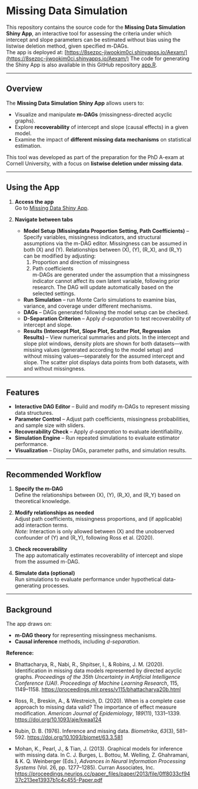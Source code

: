 # Missing Data Simulation

This repository contains the source code for the **Missing Data Simulation Shiny App**, an interactive tool for assessing the criteria under which intercept and slope parameters can be estimated without bias using the listwise deletion method, given specified m-DAGs.  
The app is deployed at: [https://8sezpc-jiwookim0ci.shinyapps.io/Aexam/](https://8sezpc-jiwookim0ci.shinyapps.io/Aexam/)
The code for generating the Shiny App is also available in this GitHub repository [app.R](app.R).

---

## Overview

The **Missing Data Simulation Shiny App** allows users to:
- Visualize and manipulate **m-DAGs** (missingness-directed acyclic graphs).
- Explore **recoverability** of intercept and slope (causal effects) in a given model.
- Examine the impact of **different missing data mechanisms** on statistical estimation.

This tool was developed as part of the preparation for the PhD A-exam at Cornell University, with a focus on **listwise deletion under missing data**.

---

## Using the App

1. **Access the app**  
   Go to [Missing Data Shiny App](https://8sezpc-jiwookim0ci.shinyapps.io/Aexam/).

2. **Navigate between tabs**  
   - **Model Setup (Missingdata Proportion Setting, Path Coefficients)** – Specify variables, missingness indicators, and structural assumptions via the m-DAG editor. Missingness can be assumed in both \(X\) and \(Y\). Relationships between \(X\), \(Y\), \(R_X\), and \(R_Y\) can be modified by adjusting:
     1. Proportion and direction of missingness
     2. Path coefficients  
     m-DAGs are generated under the assumption that a missingness indicator cannot affect its own latent variable, following prior research. The DAG will update automatically based on the selected settings.
   - **Run Simulation** – run Monte Carlo simulations to examine bias, variance, and coverage under different mechanisms.
   - **DAGs** – DAGs generated following the model setup can be checked.
   - **D-Separation Criterion** – Apply *d-separation* to test recoverability of intercept and slope.
   - **Results (Intercept Plot, Slope Plot, Scatter Plot, Regression Results)** – View numerical summaries and plots. In the intercept and slope plot windows, density plots are shown for both datasets—with missing values (generated according to the model setup) and without missing values—separately for the assumed intercept and slope. The scatter plot displays data points from both datasets, with and without missingness.

---

## Features

- **Interactive DAG Editor** – Build and modify m-DAGs to represent missing data structures.
- **Parameter Control** – Adjust path coefficients, missingness probabilities, and sample size with sliders.
- **Recoverability Check** – Apply *d-separation* to evaluate identifiability.
- **Simulation Engine** – Run repeated simulations to evaluate estimator performance.
- **Visualization** – Display DAGs, parameter paths, and simulation results.

---

## Recommended Workflow

1. **Specify the m-DAG**  
   Define the relationships between \(X\), \(Y\), \(R_X\), and \(R_Y\) based on theoretical knowledge.

2. **Modify relationships as needed**  
   Adjust path coefficients, missingness proportions, and (if applicable) add interaction terms.  
   *Note:* Interaction is only allowed between \(X\) and the unobserved confounder of \(Y\) and \(R_Y\), following Ross et al. (2020).

3. **Check recoverability**  
   The app automatically estimates recoverability of intercept and slope from the assumed m-DAG.

4. **Simulate data (optional)**  
   Run simulations to evaluate performance under hypothetical data-generating processes.


---

## Background

The app draws on:
- **m-DAG theory** for representing missingness mechanisms.
- **Causal inference** methods, including *d-separation*.

**Reference:**  
- Bhattacharya, R., Nabi, R., Shpitser, I., & Robins, J. M. (2020). Identification in missing data models represented by directed acyclic graphs. *Proceedings of the 35th Uncertainty in Artificial Intelligence Conference (UAI)*. *Proceedings of Machine Learning Research*, 115, 1149–1158. https://proceedings.mlr.press/v115/bhattacharya20b.html

- Ross, R., Breskin, A., & Westreich, D. (2020). When is a complete case approach to missing data valid? The importance of effect measure modification. *American Journal of Epidemiology*, *189*(11), 1331–1339. https://doi.org/10.1093/aje/kwaa124

- Rubin, D. B. (1976). Inference and missing data. *Biometrika*, *63*(3), 581–592. https://doi.org/10.1093/biomet/63.3.581

- Mohan, K., Pearl, J., & Tian, J. (2013). Graphical models for inference with missing data. In C. J. Burges, L. Bottou, M. Welling, Z. Ghahramani, & K. Q. Weinberger (Eds.), *Advances in Neural Information Processing Systems* (Vol. 26, pp. 1277–1285). Curran Associates, Inc. https://proceedings.neurips.cc/paper_files/paper/2013/file/0ff8033cf9437c213ee13937b1c4c455-Paper.pdf



